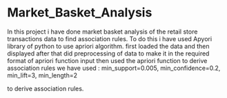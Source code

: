 # Market_Basket_Analysis
In this project i have done market basket analysis of the retail store transactions data to find association rules.
To do this i have used Apyori library of python to use apriori algorithm.
first loaded the data and then displayed
after that did preprocessing of data to make it in the required format of apriori function input
then used the apriori function to derive association rules
we have used :
min_support=0.005,
min_confidence=0.2,
min_lift=3,
min_length=2

to derive association rules.
